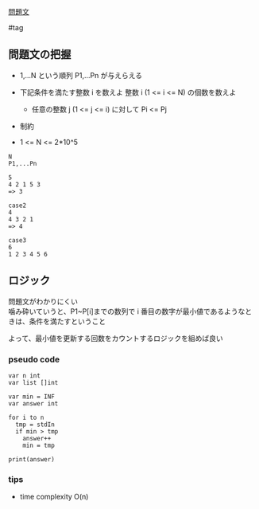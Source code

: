 [問題文](https://atcoder.jp/contests/abc152/tasks/abc152_c)

#tag

## 問題文の把握

- 1,...N という順列 P1,...Pn が与えらえる
- 下記条件を満たす整数 i を数えよ 整数 i (1 <= i <= N) の個数を数えよ
  - 任意の整数 j (1 <= j <= i) に対して Pi <= Pj

- 制約
- 1 <= N <= 2*10^5

```
N
P1,...Pn

5
4 2 1 5 3
=> 3

case2
4
4 3 2 1 
=> 4

case3
6
1 2 3 4 5 6
```

## ロジック
問題文がわかりにくい  
噛み砕いていうと、P1~P[i]までの数列で i 番目の数字が最小値であるようなときは、条件を満たすということ  

よって、最小値を更新する回数をカウントするロジックを組めば良い

### pseudo code


```
var n int
var list []int

var min = INF
var answer int

for i to n
  tmp = stdIn
  if min > tmp
    answer++ 
    min = tmp
    
print(answer)
```

### tips

- time complexity O(n)

